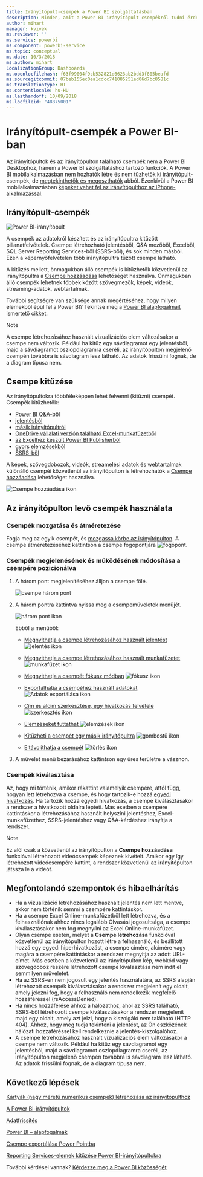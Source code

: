 ```yaml
---
title: Irányítópult-csempék a Power BI szolgáltatásban
description: Minden, amit a Power BI irányítópult csempékről tudni érdemes. Ide tartoznak az SQL Server Reporting Services-ből (SSRS-ből) létrehozott csempék is.
author: mihart
manager: kvivek
ms.reviewer: ''
ms.service: powerbi
ms.component: powerbi-service
ms.topic: conceptual
ms.date: 10/3/2018
ms.author: mihart
LocalizationGroup: Dashboards
ms.openlocfilehash: f63f99004f9cb532821d6623ab2bdd3f805beafd
ms.sourcegitcommit: 07beb155ec0ea1cdcc741085251ed06d7bc8581c
ms.translationtype: HT
ms.contentlocale: hu-HU
ms.lasthandoff: 10/09/2018
ms.locfileid: "48875001"
---
```

# <a name="dashboard-tiles-in-power-bi"></a>Irányítópult-csempék a Power BI-ban
Az irányítópultok és az irányítópulton található csempék nem a Power BI Desktophoz, hanem a Power BI szolgáltatáshoz tartozó funkciók. A Power BI mobilalkalmazásban nem hozhatók létre és nem tűzhetők ki irányítópult-csempék, de [megtekinthetők és megoszthatók](mobile-tiles-in-the-mobile-apps.md) abból. Ezenkívül a Power BI mobilalkalmazásban [képeket vehet fel az irányítópulthoz az iPhone-alkalmazással](mobile-iphone-app-get-started.md).

## <a name="dashboard-tiles"></a>Irányítópult-csempék
![Power BI-irányítópult](media/service-dashboard-tiles/power-bi-dashboard.png)

A csempék az adatokról készített és az irányítópultra kitűzött pillanatfelvételek. Csempe létrehozható jelentésből, Q&A mezőből, Excelből, SQL Server Reporting Services-ből (SSRS-ből), és sok minden másból.  Ezen a képernyőfelvételen több irányítópultra tűzött csempe látható.

A kitűzés mellett, önmagukban álló csempék is kitűzhetők közvetlenül az irányítópultra a [Csempe hozzáadása](service-dashboard-add-widget.md) lehetőséget használva. Önmagukban álló csempék lehetnek többek között szövegmezők, képek, videók, streaming-adatok, webtartalmak.

További segítségre van szüksége annak megértéséhez, hogy milyen elemekből épül fel a Power BI?  Tekintse meg a [Power BI alapfogalmait](service-basic-concepts.md) ismertető cikket.

> [!NOTE]
> A csempe létrehozásához használt vizualizációs elem változásakor a csempe nem változik.  Például ha kitűz egy sávdiagramot egy jelentésből, majd a sávdiagramot oszlopdiagramra cseréli, az irányítópulton megjelenő csempén továbbra is sávdiagram lesz látható. Az adatok frissülni fognak, de a diagram típusa nem.
> 
> 

## <a name="pin-a-tile-from"></a>Csempe kitűzése
Az irányítópultokra többféleképpen lehet felvenni (kitűzni) csempét. Csempék kitűzhetők:

* [Power BI Q&A-ből](service-dashboard-pin-tile-from-q-and-a.md)
* [jelentésből](service-dashboard-pin-tile-from-report.md)
* [másik irányítópultról](service-pin-tile-to-another-dashboard.md)
* [OneDrive vállalati verzión található Excel-munkafüzetből](service-dashboard-pin-tile-from-excel.md)
* [az Excelhez készült Power BI Publisherből](publisher-for-excel.md)
* [gyors elemzésekből](service-insights.md)
* [SSRS-ből](https://msdn.microsoft.com/library/mt604784.aspx)

A képek, szövegdobozok, videók, streamelési adatok és webtartalmak különálló csempéi közvetlenül az irányítópulton is létrehozhatók a [Csempe hozzáadása](service-dashboard-add-widget.md) lehetőséget használva.

  ![Csempe hozzáadása ikon](media/service-dashboard-tiles/add_widgetnew.png)

## <a name="interacting-with-tiles-on-a-dashboard"></a>Az irányítópulton levő csempék használata
### <a name="move-and-resize-a-tile"></a>Csempék mozgatása és átméretezése
Fogja meg az egyik csempét, és [mozgassa körbe az irányítópulton](service-dashboard-edit-tile.md). A csempe átméretezéséhez kattintson a csempe fogópontjára ![fogópont](media/service-dashboard-tiles/resize-handle.jpg).

### <a name="hover-over-a-tile-to-change-the-appearance-and-behavior"></a>Csempék megjelenésének és működésének módosítása a csempére pozicionálva
1. A három pont megjelenítéséhez álljon a csempe fölé.
   
    ![csempe három pont](media/service-dashboard-tiles/ellipses_new.png)
2. A három pontra kattintva nyissa meg a csempeműveletek menüjét.
   
    ![három pont ikon](media/service-dashboard-tiles/power-bi-tile-menu.png)
   
    Ebből a menüből:
   
   * [Megnyithatja a csempe létrehozásához használt jelentést](service-reports.md) ![jelentés ikon](media/service-dashboard-tiles/chart-icon.jpg)  
   
   * [Megnyithatja a csempe létrehozásához használt munkafüzetet](service-reports.md) ![munkafüzet ikon](media/service-dashboard-tiles/power-bi-open-worksheet.png)  
     
    * [Megnyithatja a csempét fókusz módban](service-focus-mode.md) ![fókusz ikon](media/service-dashboard-tiles/fullscreen-icon.jpg)  
     * [Exportálhatja a csempéhez használt adatokat](visuals/power-bi-visualization-export-data.md) ![Adatok exportálása ikon](media/service-dashboard-tiles/export-icon.png)
     * [Cím és alcím szerkesztése, egy hivatkozás felvétele](service-dashboard-edit-tile.md) ![szerkesztés ikon](media/service-dashboard-tiles/pencil-icon.jpg)
     * [Elemzéseket futtathat ](service-insights.md) ![elemzések ikon](media/service-dashboard-tiles/power-bi-insights.png)
     * [Kitűzheti a csempét egy másik irányítópultra](service-pin-tile-to-another-dashboard.md)
       ![gombostű ikon](media/service-dashboard-tiles/pin-icon.jpg)
     * [Eltávolíthatja a csempét](service-dashboard-edit-tile.md)
     ![törlés ikon](media/service-dashboard-tiles/trash-icon.png)
3. A művelet menü bezárásához kattintson egy üres területre a vásznon.

### <a name="select-click-a-tile"></a>Csempék kiválasztása
Az, hogy mi történik, amikor rákattint valamelyik csempére, attól függ, hogyan lett létrehozva a csempe, és hogy tartozik-e hozzá [egyedi hivatkozás](service-dashboard-edit-tile.md). Ha tartozik hozzá egyedi hivatkozás, a csempe kiválasztásakor a rendszer a hivatkozott oldalra lépteti. Más esetben a csempére kattintáskor a létrehozásához használt helyszíni jelentéshez, Excel-munkafüzethez, SSRS-jelentéshez vagy Q&A-kérdéshez irányítja a rendszer.

> [!NOTE]
> Ez alól csak a közvetlenül az irányítópulton a **Csempe hozzáadása** funkcióval létrehozott videócsempék képeznek kivételt. Amikor egy így létrehozott videócsempére kattint, a rendszer közvetlenül az irányítópulton játssza le a videót.   
> 
> 

## <a name="considerations-and-troubleshooting"></a>Megfontolandó szempontok és hibaelhárítás
* Ha a vizualizáció létrehozásához használt jelentés nem lett mentve, akkor nem történik semmi a csempére kattintáskor.
* Ha a csempe Excel Online-munkafüzetből lett létrehozva, és a felhasználónak ahhoz nincs legalább Olvasási jogosultsága, a csempe kiválasztásakor nem fog megnyílni az Excel Online-munkafüzet.
* Olyan csempe esetén, melyet a **Csempe létrehozása** funkcióval közvetlenül az irányítópulton hozott létre a felhasználó, és beállított hozzá egy egyedi hiperhivatkozást, a csempe címére, alcímére vagy magára a csempére kattintáskor a rendszer megnyitja az adott URL-címet.  Más esetben a közvetlenül az irányítópulton kép, webkód vagy szövegdoboz részére létrehozott csempe kiválasztása nem indít el semmilyen műveletet.
* Ha az SSRS-en nem jogosult egy jelentés használatára, az SSRS alapján létrehozott csempék kiválasztásakor a rendszer megjelenít egy oldalt, amely jelezni fog, hogy a felhasználó nem rendelkezik megfelelő hozzáféréssel (rsAccessDenied).
* Ha nincs hozzáférése ahhoz a hálózathoz, ahol az SSRS található, SSRS-ből létrehozott csempe kiválasztásakor a rendszer megjelenít majd egy oldalt, amely azt jelzi, hogy a kiszolgáló nem található (HTTP 404). Ahhoz, hogy meg tudja tekinteni a jelentést, az Ön eszközének hálózati hozzáféréssel kell rendelkeznie a jelentés-kiszolgálóhoz.
* A csempe létrehozásához használt vizualizációs elem változásakor a csempe nem változik.  Például ha kitűz egy sávdiagramot egy jelentésből, majd a sávdiagramot oszlopdiagramra cseréli, az irányítópulton megjelenő csempén továbbra is sávdiagram lesz látható. Az adatok frissülni fognak, de a diagram típusa nem.

## <a name="next-steps"></a>Következő lépések
[Kártyák (nagy méretű numerikus csempék) létrehozása az irányítópulthoz](power-bi-visualization-card.md)

[A Power BI-irányítópultok](service-dashboards.md)  

[Adatfrissítés](refresh-data.md)

[Power BI – alapfogalmak](service-basic-concepts.md)

[Csempe exportálása Power Pointba](http://blogs.msdn.com/b/powerbidev/archive/2015/09/28/integrating-power-bi-tiles-into-office-documents.aspx)

[Reporting Services-elemek kitűzése Power BI-irányítópultokra](https://msdn.microsoft.com/library/mt604784.aspx)

További kérdései vannak? [Kérdezze meg a Power BI közösségét](http://community.powerbi.com/)

